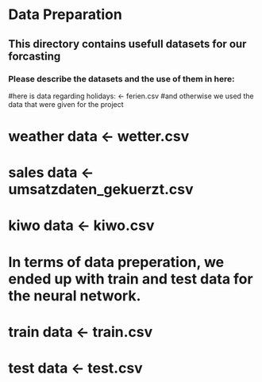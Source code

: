 # Data Preparation
## This directory contains usefull datasets for our forcasting
### Please describe the datasets and the use of them in here:
#here is data regarding holidays: <- ferien.csv
#and otherwise we used the data that were given for the project
# weather data <- wetter.csv
# sales data <- umsatzdaten_gekuerzt.csv
# kiwo data <- kiwo.csv

# In terms of data preperation, we ended up with train and test data for the neural network. 
# train data <- train.csv
# test data <- test.csv



